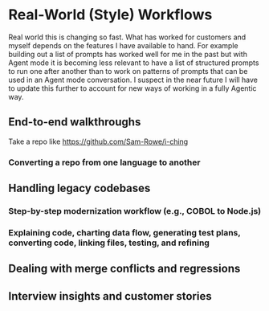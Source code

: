 # Real-World (Style) Workflows

Real world this is changing so fast. What has worked for customers and myself depends on the features I have available to hand. For example building out a list of prompts has worked well for me in the past but with Agent mode it is becoming less relevant to have a list of structured prompts to run one after another than to work on patterns of prompts that can be used in an Agent mode conversation. I suspect in the near future I will have to update this further to account for new ways of working in a fully Agentic way.

## End-to-end walkthroughs

Take a repo like https://github.com/Sam-Rowe/i-ching

### Converting a repo from one language to another

## Handling legacy codebases

### Step-by-step modernization workflow (e.g., COBOL to Node.js)

### Explaining code, charting data flow, generating test plans, converting code, linking files, testing, and refining

## Dealing with merge conflicts and regressions

## Interview insights and customer stories
